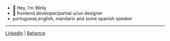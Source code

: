 - 👋 Hey, I’m Weily
- 💼 frontend developer/partial ui/ux designer
- portuguese,english, mandarin and some spanish speaker

-------------------------------------------
[LinkedIn](www.linkedin.com/in/weilyhuang) | [Behance](https://www.behance.net/w3ily10)

<!---
weily10/weily10 is a ✨ special ✨ repository because its `README.md` (this file) appears on your GitHub profile.
You can click the Preview link to take a look at your changes.
--->

